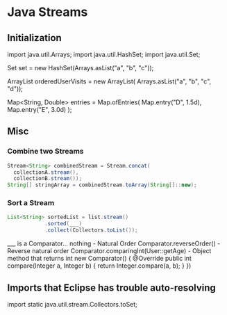 # Java Streams

## Initialization

import java.util.Arrays;
import java.util.HashSet;
import java.util.Set;

Set<String> set = new HashSet<String>(Arrays.asList("a", "b", "c"));
  
ArrayList<String> orderedUserVisits = new ArrayList<String>(
                Arrays.asList("a", "b", "c", "d"));

Map<String, Double> entries = Map.ofEntries(
   Map.entry("D", 1.5d),
   Map.entry("E", 3.0d)
);

## Misc

### Combine two Streams
```java
Stream<String> combinedStream = Stream.concat(
  collectionA.stream(),
  collectionB.stream());
String[] stringArray = combinedStream.toArray(String[]::new);
```

### Sort a Stream
```java
List<String> sortedList = list.stream()
			.sorted(___)
			.collect(Collectors.toList());
```
___ is a Comparator...
nothing - Natural Order
Comparator.reverseOrder() - Reverse natural order
Comparator.comparingInt(User::getAge) - Object method that returns int
new Comparator<Integer>() {
        @Override
        public int compare(Integer a, Integer b) {
            return Integer.compare(a, b);
        }
    })


## Imports that Eclipse has trouble auto-resolving

import static java.util.stream.Collectors.toSet;

